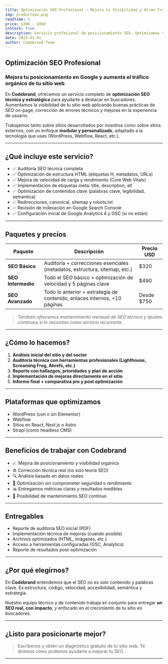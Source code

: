 ```yaml
---
title: Optimización SEO Profesional – Mejora tu Visibilidad y Atrae Tráfico Orgánico
img: productseo.png
readtime: 5
price: $300 - $950
inStock: true
description: Servicio profesional de posicionamiento SEO. Optimizamos tu sitio web para mejorar su visibilidad en Google auditoría técnica, velocidad, estructura, contenido, keywords y más. El precio varía según el alcance del sitio y la profundidad del trabajo.
date: 2025-01-01
author: Codebrand Team
---
```



## Optimización SEO Profesional

### Mejora tu posicionamiento en Google y aumenta el tráfico orgánico de tu sitio web

En **Codebrand**, ofrecemos un servicio completo de **optimización SEO técnica y estratégica** para ayudarte a destacar en buscadores. Aumentamos la visibilidad de tu sitio web aplicando buenas prácticas de SEO on-page, corrección de errores técnicos y mejoras en la experiencia de usuario.

Trabajamos tanto sobre sitios desarrollados por nosotros como sobre sitios externos, con un enfoque **modular y personalizado**, adaptado a la tecnología que uses (WordPress, Webflow, React, etc.).

---

## ¿Qué incluye este servicio?

- ✅ Auditoría SEO técnica completa
- ✅ Optimización de estructura HTML (etiquetas H, metadatos, URLs)
- ✅ Mejora de velocidad de carga y rendimiento (Core Web Vitals)
- ✅ Implementación de etiquetas meta: title, description, alt
- ✅ Optimización de contenidos clave (palabras clave, legibilidad, semántica)
- ✅ Redirecciones, canonical, sitemap y robots.txt
- ✅ Revisión de indexación en Google Search Console
- ✅ Configuración inicial de Google Analytics 4 y GSC (si no están)

---

## Paquetes y precios

| Paquete                    | Descripción                                                                 | Precio USD |
|---------------------------|-----------------------------------------------------------------------------|------------|
| **SEO Básico**            | Auditoría + correcciones esenciales (metadatos, estructura, sitemap, etc.) | $320       |
| **SEO Intermedio**        | Todo el SEO básico + optimización de velocidad y 5 páginas clave            | $490       |
| **SEO Avanzado**          | Todo lo anterior + estrategia de contenido, enlaces internos, +10 páginas   | Desde $750 |

> *También ofrecemos mantenimiento mensual de SEO técnico y ajustes continuos si lo necesitas como servicio recurrente.*

---

## ¿Cómo lo hacemos?

1. **Análisis inicial del sitio y del sector**
2. **Auditoría técnica con herramientas profesionales (Lighthouse, Screaming Frog, Ahrefs, etc.)**
3. **Reporte con hallazgos, prioridades y plan de acción**
4. **Implementación de mejoras directamente en el sitio**
5. **Informe final + comparativa pre y post optimización**

---

## Plataformas que optimizamos

- WordPress (con o sin Elementor)
- Webflow
- Sitios en React, Next.js o Astro
- Strapi (como headless CMS)

---

## Beneficios de trabajar con Codebrand

- 📈 Mejora de posicionamiento y visibilidad orgánica
- ⚙️ Corrección técnica real (no solo teoría SEO)
- 🔍 Análisis basado en datos reales
- 🔐 Optimización sin comprometer seguridad o rendimiento
- 📊 Entregamos métricas claras y resultados medibles
- 🔁 Posibilidad de mantenimiento SEO continuo

---

## Entregables

- Reporte de auditoría SEO inicial (PDF)
- Implementación técnica de mejoras (cuando posible)
- Archivos optimizados (HTML, imágenes, etc.)
- Acceso a herramientas configuradas (GSC, Analytics)
- Reporte de resultados post-optimización

---

## ¿Por qué elegirnos?

En **Codebrand** entendemos que el SEO no es solo contenido y palabras clave. Es estructura, código, velocidad, accesibilidad, semántica y estrategia.

Nuestro equipo técnico y de contenido trabaja en conjunto para entregar **un SEO real, con impacto**, y enfocado en el crecimiento de tu sitio en buscadores.

---

## ¿Listo para posicionarte mejor?

> Escríbenos y obtén un diagnóstico gratuito de tu sitio web. Te diremos cómo podemos ayudarte a mejorar tu SEO.

---
